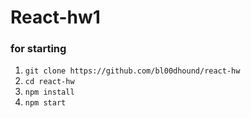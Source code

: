 # React-hw1
 
 ### for starting
 
 1. ```git clone https://github.com/bl00dhound/react-hw```
 2. ```cd react-hw```
 3. ```npm install```
 4. ```npm start```
